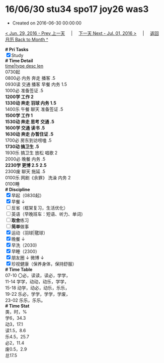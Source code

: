 # 16/06/30 stu34 spo17 joy26 was3

- Created on 2016-06-30 00:00:00

[< Jun. 29, 2016 - Prev 上一天](/lifelogs/2016/06/d29.md) &nbsp; &nbsp; | &nbsp; &nbsp; [下一天 Next - Jul. 01, 2016 >](/lifelogs/2016/07/d01.md) &nbsp; &nbsp; |  &nbsp; &nbsp; [返回月历 Back to Month ^](/lifelogs/2016/06/index.md)
<br/><div><b># Pri Tasks</b></div><div><input checked="true" type="checkbox"/>Study</div><div><b># Time Detail</b></div><div><u>time|type desc len</u></div><div>0730起</div><div>0800必 内务 奔走 播客 .5</div><div>0930读 交通 播客 早餐 内务 1.5</div><div>1000必 准备签证 .5</div><div><b>1200学 工作 2</b></div><div><b>1330动 奔走 羽球 内务 1.5</b></div><div>1400乐 午餐 聊天 准备签证 .5</div><div><b>1500学 工作 1</b></div><div><b>1530动 奔走 思考 交通 .5</b></div><div><b>1600学 交通 读书 .5</b></div><div><b>1630动 奔走 办暂住证 .5</b></div><div>1700必 房东到访唠嗑 .5</div><div><b>1730动 搞卫生 .5</b></div><div>1930乐 搞卫生 放松 唱歌 2</div><div>2000必 晚餐 内务 .5</div><div><b>2230学 更博 2.5</b> <b>2.5</b></div><div>2300废 聊天 拖延 .5</div><div>0100乐 网剧《余罪》 洗澡 内务 2</div><div>0100睡</div><div><b># Discipline</b></div><div><input checked="true" type="checkbox"/>早起（0830起）</div><div><input checked="true" type="checkbox"/>早餐 ↓</div><div><input type="checkbox"/>反省（框架复习，生活优化）</div><div><input type="checkbox"/>英语（早晚班车：短语、听力、单词）</div><div><input type="checkbox"/><b>取舍</b>练习</div><div><input type="checkbox"/><b>简单</b>做事</div><div><input checked="true" type="checkbox"/>运动（羽球|毽球）</div><div><input checked="true" type="checkbox"/>晚餐 ↓</div><div><input checked="true" type="checkbox"/>早洗（2030)</div><div><input checked="true" type="checkbox"/>早睡（2300）</div><div><input checked="true" type="checkbox"/>朋友圈 ↓ 微博 ↓</div><div><input checked="true" type="checkbox"/>珍视健康（保养身体，保持舒服）</div><div><b># Time Table</b></div><div>07-10 〇必，读读，读必，学学，</div><div>11-14 学学，动动，动乐，学学，</div><div>15-18 动学，动必，动乐，乐乐，</div><div>19-22 乐必，学学，学学，学废，</div><div>23-02 乐乐，乐乐。</div><div><b># Time Stat</b></div><div>类，时，%</div><div>学6，34.3</div><div>动3，17.1</div><div>读1.5，8.6</div><div>乐4.5，25.7</div><div>必2，11.4</div><div>废0.5，2.9</div><div>总17.5</div>
